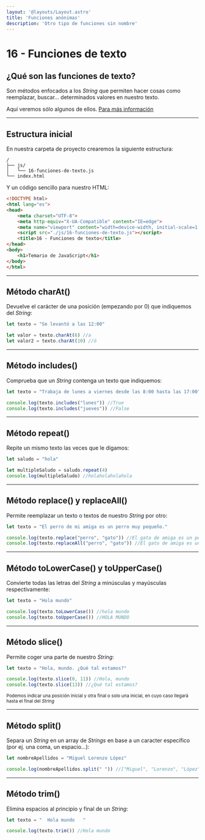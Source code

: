 ```yaml
---
layout: '@layouts/Layout.astro'
title: 'Funciones anónimas'
description: 'Otro tipo de funciones sin nombre'
---
```

# 16 - Funciones de texto

## ¿Qué son las funciones de texto?

Son métodos enfocados a los *String* que permiten hacer cosas como reemplazar, buscar... determinados valores en nuestro texto.

Aquí veremos sólo algunos de ellos. 
[Para más información](https://developer.mozilla.org/en-US/docs/Web/JavaScript/Reference/Global_Objects/String)

<hr>

## Estructura inicial

En nuestra carpeta de proyecto crearemos la siguiente estructura:

```
/
├── js/
│   └── 16-funciones-de-texto.js
└── index.html
```

Y un código sencillo para nuestro HTML:

```html
<!DOCTYPE html>
<html lang="es">
<head>
    <meta charset="UTF-8">
    <meta http-equiv="X-UA-Compatible" content="IE=edge">
    <meta name="viewport" content="width=device-width, initial-scale=1.0">
    <script src="./js/16-funciones-de-texto.js"></script>
    <title>16 - Funciones de texto</title>
</head>
<body>
    <h1>Temario de JavaScript</h1>
</body>
</html>
```

<hr>

## Método charAt()

Devuelve el carácter de una posición (empezando por 0) que indiquemos del *String*:

```js
let texto = "Se levantó a las 12:00"

let valor = texto.charAt(6) //a
let valor2 = texto.charAt(10) //ó
```
<hr>

## Método includes()

Comprueba que un *String* contenga un texto que indiquemos:

```js
let texto = "Trabaja de lunes a viernes desde las 8:00 hasta las 17:00"

console.log(texto.includes("lunes")) //True
console.log(texto.includes("jueves")) //False
```

<hr>

## Método repeat()

Repite un mismo texto las veces que le digamos:

```js
let saludo = "hola"

let multipleSaludo = saludo.repeat(4)
console.log(multipleSaludo) //holaholaholahola
```

<hr>

## Método replace() y replaceAll()

Permite reemplazar un texto o textos de nuestro *String* por otro:

```js
let texto = "El perro de mi amiga es un perro muy pequeño."

console.log(texto.replace("perro", "gato")) //El gato de amiga es un perro muy pequeño.
console.log(texto.replaceAll("perro", "gato")) //El gato de amiga es un gato muy pequeño.
```

<hr>

## Método toLowerCase() y toUpperCase()

Convierte todas las letras del *String* a minúsculas y mayúsculas respectivamente:

```js
let texto = "Hola mundo"

console.log(texto.toLowerCase()) //hola mundo
console.log(texto.toUpperCase()) //HOLA MUNDO
```

<hr>

## Método slice()

Permite coger una parte de nuestro *String*:

```js
let texto = "Hola, mundo. ¿Qué tal estamos?"

console.log(texto.slice(0, 11)) //Hola, mundo
console.log(texto.slice(13)) //¿Qué tal estamos?
```

<small>Podemos indicar una posición inicial y otra final o solo una inicial, en cuyo caso llegará hasta el final del <i>String</i></small>

<hr>

## Método split()

Separa un *String* en un array de *Strings* en base a un caracter específico (por ej. una coma, un espacio...):

```js
let nombreApellidos = "Miguel Lorenzo López"

console.log(nombreApellidos.split(" ")) //["Miguel", "Lorenzo", "López"]
```

<hr>

## Método trim()

Elimina espacios al principio y final de un *String*:

```js
let texto = "  Hola mundo   "

console.log(texto.trim()) //Hola mundo
```